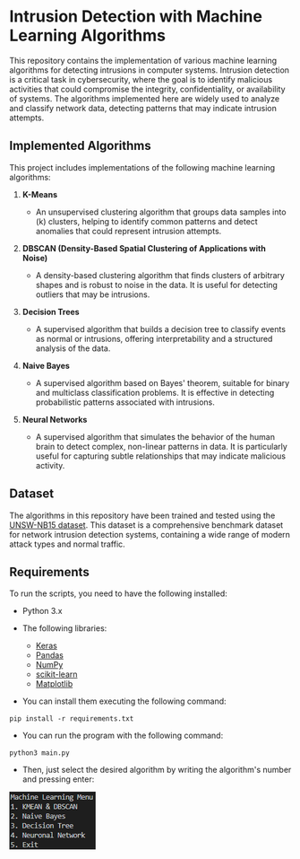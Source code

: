 # Intrusion Detection with Machine Learning Algorithms

This repository contains the implementation of various machine learning algorithms for detecting intrusions in computer systems. Intrusion detection is a critical task in cybersecurity, where the goal is to identify malicious activities that could compromise the integrity, confidentiality, or availability of systems. The algorithms implemented here are widely used to analyze and classify network data, detecting patterns that may indicate intrusion attempts.

## Implemented Algorithms

This project includes implementations of the following machine learning algorithms:

1. **K-Means**
   - An unsupervised clustering algorithm that groups data samples into \(k\) clusters, helping to identify common patterns and detect anomalies that could represent intrusion attempts.

2. **DBSCAN (Density-Based Spatial Clustering of Applications with Noise)**
   - A density-based clustering algorithm that finds clusters of arbitrary shapes and is robust to noise in the data. It is useful for detecting outliers that may be intrusions.

3. **Decision Trees**
   - A supervised algorithm that builds a decision tree to classify events as normal or intrusions, offering interpretability and a structured analysis of the data.

4. **Naive Bayes**
   - A supervised algorithm based on Bayes' theorem, suitable for binary and multiclass classification problems. It is effective in detecting probabilistic patterns associated with intrusions.

5. **Neural Networks**
   - A supervised algorithm that simulates the behavior of the human brain to detect complex, non-linear patterns in data. It is particularly useful for capturing subtle relationships that may indicate malicious activity.

## Dataset

The algorithms in this repository have been trained and tested using the [UNSW-NB15 dataset](https://research.unsw.edu.au/projects/unsw-nb15-dataset). This dataset is a comprehensive benchmark dataset for network intrusion detection systems, containing a wide range of modern attack types and normal traffic.

## Requirements

To run the scripts, you need to have the following installed:

- Python 3.x
- The following libraries:
  - [Keras](https://keras.io/)
  - [Pandas](https://pandas.pydata.org/)
  - [NumPy](https://numpy.org/)
  - [scikit-learn](https://scikit-learn.org/)
  - [Matplotlib](https://matplotlib.org/)

 - You can install them executing the following command:
 ```
 pip install -r requirements.txt
 ```

 - You can run the program with the following command:
 ```
 python3 main.py
 ```
 - Then, just select the desired algorithm by writing the algorithm's number and pressing enter:

![Main Menu](Images/Main_Menu.PNG)

